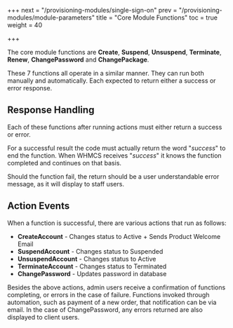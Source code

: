 +++
next = "/provisioning-modules/single-sign-on"
prev = "/provisioning-modules/module-parameters"
title = "Core Module Functions"
toc = true
weight = 40

+++

The core module functions are **Create**, **Suspend**, **Unsuspend**, **Terminate**, **Renew**, **ChangePassword** and **ChangePackage**.

These 7 functions all operate in a similar manner. They can run both manually and automatically.
Each expected to return either a success or error response.

## Response Handling <a id="response-handling"></a>

Each of these functions after running actions must either return a success or error.

For a successful result the code must actually return the word "_success_" to end the function.
When WHMCS receives "_success_" it knows the function completed and continues on that basis.

Should the function fail, the return should be a user understandable error message, as it will display to staff users.

## Action Events <a id="action-events"></a>

When a function is successful, there are various actions that run as follows:

* **CreateAccount** - Changes status to Active + Sends Product Welcome Email
* **SuspendAccount** - Changes status to Suspended
* **UnsuspendAccount** - Changes status to Active
* **TerminateAccount** - Changes status to Terminated
* **ChangePassword** - Updates password in database

Besides the above actions, admin users receive a confirmation of functions completing, or errors in the case of failure.
Functions invoked through automation, such as payment of a new order, that notification can be via email.
In the case of ChangePassword, any errors returned are also displayed to client users.
